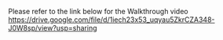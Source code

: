 Please refer to the link below for the Walkthrough video
https://drive.google.com/file/d/1iech23x53_uqyau5ZkrCZA348-J0W8sp/view?usp=sharing
